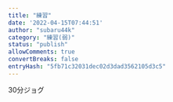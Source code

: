 ```yaml
---
title: "練習"
date: '2022-04-15T07:44:51'
author: "subaru44k"
category: "練習(弱)"
status: "publish"
allowComments: true
convertBreaks: false
entryHash: "5fb71c32031dec02d3dad3562105d3c5"
---
```

30分ジョグ
